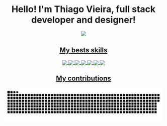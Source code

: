 <link rel="stylesheet" href="https://cdn.jsdelivr.net/gh/devicons/devicon@v2.13.0/devicon.min.css">
<h1 align="center"> Hello! I'm Thiago Vieira, full stack developer and designer! </h1>

<div align="center">
  <a href="https://github.com/exgamext">
  <img height="180em" src="https://github-readme-stats.vercel.app/api?username=exgamext&show_icons=true&theme=material-palenight&include_all_commits=true&count_private=true"/>
</div>

<h2 align="center"> My bests skills </h2>

<div style="display: inline_block" align="center">
  <img align="center" src="https://img.shields.io/badge/HTML5-E34F26?style=for-the-badge&logo=html5&logoColor=white">
  <img align="center" src="https://img.shields.io/badge/CSS3-1572B6?style=for-the-badge&logo=css3&logoColor=white">
  <img align="center" src="https://img.shields.io/badge/JavaScript-F7DF1E?style=for-the-badge&logo=javascript&logoColor=black">
  <img align="center" src="https://img.shields.io/badge/Node.js-43853D?style=for-the-badge&logo=node.js&logoColor=white">
  <img align="center" src="https://img.shields.io/badge/jQuery-0769AD?style=for-the-badge&logo=jquery&logoColor=white">
  <img align="center" src="https://img.shields.io/badge/Amazon_AWS-FF9900?style=for-the-badge&logo=amazonaws&logoColor=white">
  <img align="center" src="https://img.shields.io/badge/MongoDB-4EA94B?style=for-the-badge&logo=mongodb&logoColor=white">
</div>
<div align="center">
  <h2> My contributions </h2>
  
  ![Snake animation](https://github.com/exgamext/exgamext/blob/output/github-contribution-grid-snake.svg)
  
</div>
